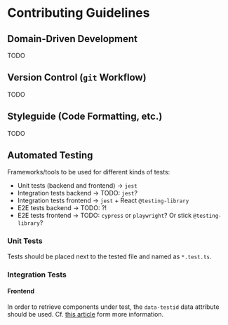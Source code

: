 # Contributing Guidelines

## Domain-Driven Development

TODO

## Version Control (`git` Workflow)

TODO

## Styleguide (Code Formatting, etc.)

TODO

## Automated Testing

Frameworks/tools to be used for different kinds of tests:

-   Unit tests (backend and frontend) &rarr; `jest`
-   Integration tests backend &rarr; TODO: `jest`?
-   Integration tests frontend &rarr; `jest` + React `@testing-library`
-   E2E tests backend &rarr; TODO: ?!
-   E2E tests frontend &rarr; TODO: `cypress` or `playwright`? Or stick `@testing-library`?

### Unit Tests

Tests should be placed next to the tested file and named as `*.test.ts`.

### Integration Tests

#### Frontend

In order to retrieve components under test, the `data-testid` data attribute should be used. Cf. [this article](https://javascript.plainenglish.io/i-tested-a-react-app-with-jest-testing-library-and-cypress-here-are-the-differences-3192eae03850) form more information.
